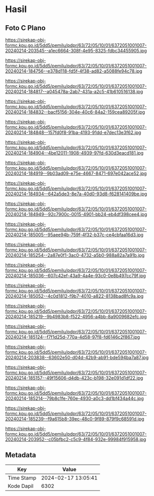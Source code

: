 # Hasil

## Foto C Plano

https://sirekap-obj-formc.kpu.go.id/5dd5/pemilu/pdpr/63/72/05/10/01/6372051001007-20240214-203545--a1ec6664-308f-4e95-8325-fdbc34455905.jpg

https://sirekap-obj-formc.kpu.go.id/5dd5/pemilu/pdpr/63/72/05/10/01/6372051001007-20240214-184756--e378d118-fd5f-4f38-ad82-a5088fe94c78.jpg

https://sirekap-obj-formc.kpu.go.id/5dd5/pemilu/pdpr/63/72/05/10/01/6372051001007-20240214-184817--a045478a-2ab7-431a-a2c5-41b610516138.jpg

https://sirekap-obj-formc.kpu.go.id/5dd5/pemilu/pdpr/63/72/05/10/01/6372051001007-20240214-184832--bacf5156-304e-40c6-84a2-159cea89205f.jpg

https://sirekap-obj-formc.kpu.go.id/5dd5/pemilu/pdpr/63/72/05/10/01/6372051001007-20240214-184848--157fd0f8-91ba-4193-91dd-e7dec13e3f62.jpg

https://sirekap-obj-formc.kpu.go.id/5dd5/pemilu/pdpr/63/72/05/10/01/6372051001007-20240214-184904--4be12011-1908-4939-97fd-630d3eacd181.jpg

https://sirekap-obj-formc.kpu.go.id/5dd5/pemilu/pdpr/63/72/05/10/01/6372051001007-20240214-184919--9b03ad09-e75e-4667-8471-697e042ace52.jpg

https://sirekap-obj-formc.kpu.go.id/5dd5/pemilu/pdpr/63/72/05/10/01/6372051001007-20240214-184934--642a5de3-8e7a-40d0-93d8-f628141409be.jpg

https://sirekap-obj-formc.kpu.go.id/5dd5/pemilu/pdpr/63/72/05/10/01/6372051001007-20240214-184949--92c7900c-0015-4901-bb24-eb4df398cee4.jpg

https://sirekap-obj-formc.kpu.go.id/5dd5/pemilu/pdpr/63/72/05/10/01/6372051001007-20240214-185005--95aee94b-759f-4f32-b37c-ce4cbfaa16d3.jpg

https://sirekap-obj-formc.kpu.go.id/5dd5/pemilu/pdpr/63/72/05/10/01/6372051001007-20240214-185254--2a87e0f1-3ac0-4732-a5b0-988a82a7a91b.jpg

https://sirekap-obj-formc.kpu.go.id/5dd5/pemilu/pdpr/63/72/05/10/01/6372051001007-20240214-185036--607c42ef-43a9-4a4e-93c0-0e8b497cc79f.jpg

https://sirekap-obj-formc.kpu.go.id/5dd5/pemilu/pdpr/63/72/05/10/01/6372051001007-20240214-185052--4c0d1812-f9b7-4010-a822-8138bad8fc9a.jpg

https://sirekap-obj-formc.kpu.go.id/5dd5/pemilu/pdpr/63/72/05/10/01/6372051001007-20240214-185219--9b4983b8-f522-4956-a4bb-8a9009682efc.jpg

https://sirekap-obj-formc.kpu.go.id/5dd5/pemilu/pdpr/63/72/05/10/01/6372051001007-20240214-185124--f7f1d25d-770a-4d58-97f8-fd6146c2f867.jpg

https://sirekap-obj-formc.kpu.go.id/5dd5/pemilu/pdpr/63/72/05/10/01/6372051001007-20240214-203838--63602e50-d04d-42b9-ab91-bde594ba7a87.jpg

https://sirekap-obj-formc.kpu.go.id/5dd5/pemilu/pdpr/63/72/05/10/01/6372051001007-20240214-185157--49f15606-d4db-423c-b198-32e091d1df22.jpg

https://sirekap-obj-formc.kpu.go.id/5dd5/pemilu/pdpr/63/72/05/10/01/6372051001007-20240214-185214--79b8c1fe-760e-4930-a0c3-dd1bf434a44c.jpg

https://sirekap-obj-formc.kpu.go.id/5dd5/pemilu/pdpr/63/72/05/10/01/6372051001007-20240214-185239--f9a615b8-39ec-48c0-9f89-879f9c68591d.jpg

https://sirekap-obj-formc.kpu.go.id/5dd5/pemilu/pdpr/63/72/05/10/01/6372051001007-20240214-203952--c05bfbc2-c5c9-4f84-932e-99984f915958.jpg


## Metadata

| Key        | Value               |
| ---------- | ------------------- |
| Time Stamp | 2024-02-17 13:05:41 |
| Kode Dapil | 6302                |



